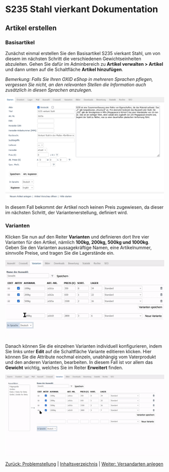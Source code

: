 # S235 Stahl vierkant Dokumentation

## Artikel erstellen

### Basisartikel

Zunächst einmal erstellen Sie den Basisartikel S235 vierkant Stahl, um von diesem im nächsten Schritt die verschiedenen Gewichtseinheiten abzuleiten. 
Gehen Sie dafür im Adminbereich zu **Artikel verwalten > Artikel** und dann unten auf die Schaltfläche **Artikel hinzufügen**. 

*Bemerkung: Falls Sie Ihren OXID eShop in mehreren Sprachen pflegen, vergessen Sie nicht, an den relevanten Stellen die Information auch zusätzlich in diesen Sprachen anzulegen.*

![Neuen Artikel anlegen](/media/artikelanlegen.png)

In diesem Fall bekommt der Artikel noch keinen Preis zugewiesen, da dieser im nächsten Schritt, der Variantenerstellung, definiert wird.

### Varianten

Klicken Sie nun auf den Reiter **Varianten** und definieren dort Ihre vier Varianten für den Artikel, nämlich **100kg, 200kg, 500kg und 1000kg**. Geben Sie den Varianten aussagekräftige Namen, eine Artikelnummer, sinnvolle Preise, und tragen Sie die Lagerstände ein.

![Varianten anlegen](/media/varianten.gif)

Danach können Sie die einzelnen Varianten individuell konfigurieren, indem Sie links unter **Edit** auf die Schaltfläche Variante editieren klicken. Hier können Sie die Attribute nochmal einzeln, unabhängig vom Vaterprodukt und den anderen Varianten, bearbeiten. In diesem Fall ist vor allem das **Gewicht** wichtig, welches Sie im Reiter **Erweitert** finden.

![Varianten bearbeiten](/media/varianten-editieren.gif)

[Zurück: Problemstellung](problemstellung.md) | [Inhaltsverzeichnis](README.md#inhaltsverzeichnis) | [Weiter: Versandarten anlegen](versandarten.md)
